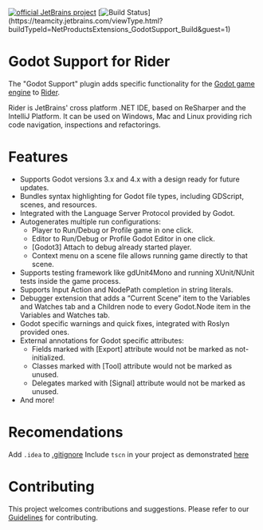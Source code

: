 [![official JetBrains project](https://jb.gg/badges/official-flat-square.svg)](https://confluence.jetbrains.com/display/ALL/JetBrains+on+GitHub)
[![Build Status](https://teamcity.jetbrains.com/app/rest/builds/buildType:(id:NetProductsExtensions_GodotSupport_Build)/statusIcon.svg?guest=1)](https://teamcity.jetbrains.com/viewType.html?buildTypeId=NetProductsExtensions_GodotSupport_Build&guest=1)
 
# Godot Support for Rider

The "Godot Support" plugin adds specific functionality for the [Godot game engine](https://godotengine.org/) to [Rider](https://www.jetbrains.com/rider/).

Rider is JetBrains' cross platform .NET IDE, based on ReSharper and the IntelliJ Platform. It can be used on Windows, Mac and Linux providing rich code navigation, inspections and refactorings.

# Features

- Supports Godot versions 3.x and 4.x with a design ready for future updates.
- Bundles syntax highlighting for Godot file types, including GDScript, scenes, and resources.
- Integrated with the Language Server Protocol provided by Godot.
- Autogenerates multiple run configurations:
    - Player to Run/Debug or Profile game in one click.
    - Editor to Run/Debug or Profile Godot Editor in one click.
    - [Godot3] Attach to debug already started player.
    - Context menu on a scene file allows running game directly to that scene.
- Supports testing framework like gdUnit4Mono and running XUnit/NUnit tests inside the game process.
- Supports Input Action and NodePath completion in string literals.
- Debugger extension that adds a “Current Scene” item to the Variables and Watches tab and a Children node to every Godot.Node item in the Variables and Watches tab.
- Godot specific warnings and quick fixes, integrated with Roslyn provided ones.
- External annotations for Godot specific attributes:
  - Fields marked with [Export] attribute would not be marked as not-initialized. 
  - Classes marked with [Tool] attribute would not be marked as unused. 
  - Delegates marked with [Signal] attribute would not be marked as unused.
- And more!

# Recomendations

Add `.idea` to [.gitignore](https://github.com/van800/godot-demo-projects/pull/2/files#diff-a084b794bc0759e7a6b77810e01874f2R22) 
Include `tscn` in your project as demonstrated [here](https://github.com/van800/godot-demo-projects/pull/2/files#diff-d6ab4c56e3f79be158a2dbd5b9ae8eb8R7)

# Contributing

This project welcomes contributions and suggestions.
Please refer to our [Guidelines](CONTRIBUTING.md) for contributing.
